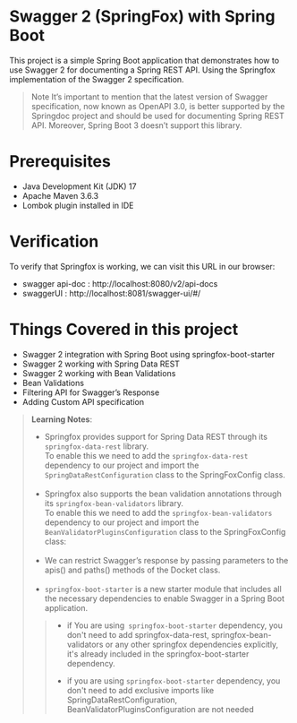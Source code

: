 # Swagger 2 (SpringFox) with Spring Boot
This project is a simple Spring Boot application that demonstrates how to use Swagger 2 for documenting a Spring REST API.
Using the Springfox implementation of the Swagger 2 specification.

> Note
It’s important to mention that the latest version of Swagger specification, now known as OpenAPI 3.0, is better supported 
by the Springdoc project and should be used for documenting Spring REST API. Moreover, Spring Boot 3 doesn’t support this library.

# Prerequisites
* Java Development Kit (JDK) 17
* Apache Maven 3.6.3
* Lombok plugin installed in IDE


# Verification
To verify that Springfox is working, we can visit this URL in our browser:
- swagger api-doc : http://localhost:8080/v2/api-docs
- swaggerUI : http://localhost:8081/swagger-ui/#/

# Things Covered in this project
* Swagger 2 integration with Spring Boot using springfox-boot-starter
* Swagger 2 working with Spring Data REST 
* Swagger 2 working with Bean Validations
* Bean Validations
* Filtering API for Swagger’s Response
* Adding Custom API specification

> **Learning Notes**:
>* Springfox provides support for Spring Data REST through its `springfox-data-rest` library.
<br> To enable this we need to add the `springfox-data-rest` dependency to our project and import the 
`SpringDataRestConfiguration` class to the SpringFoxConfig class.
<br><br>
>* Springfox also supports the bean validation annotations through its `springfox-bean-validators` library.
<br>To enable this we need to add the `springfox-bean-validators` dependency to our project and import 
the `BeanValidatorPluginsConfiguration` class to the SpringFoxConfig class:
<br><br>
>* We can restrict Swagger’s response by passing parameters to the apis() and paths() methods of the Docket class.
<br><br>
>*  `springfox-boot-starter` is a new starter module that includes all the necessary dependencies to enable Swagger in a 
Spring Boot application.
>>* if You are using` springfox-boot-starter` dependency, you don't need to add springfox-data-rest, springfox-bean-validators 
or any other springfox dependencies explicitly, it's already included in the springfox-boot-starter dependency.
>>
>>* if you are using `springfox-boot-starter` dependency, you don't need to add exclusive imports like SpringDataRestConfiguration, 
 BeanValidatorPluginsConfiguration are not needed 


